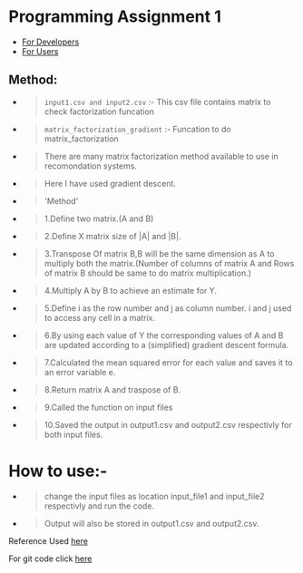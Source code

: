 # Programming Assignment 1


* [ For Developers ](#for-developers)
* [ For Users ](#for-users)



## Method:

  * >`input1.csv and input2.csv` :- This csv file contains matrix to check factorization funcation
  * >`matrix_factorization_gradient` :- Funcation to do matrix_factorization
  * > There are many matrix factorization method available to use in recomondation systems.
  * > Here I have used gradient descent.
  * > 'Method' 
  * > 1.Define two matrix.(A and B)
  * > 2.Define X matrix size of |A| and |B|.
  * > 3.Transpose Of matrix B,B will be the same dimension as A to multiply both the matrix.(Number of columns of matrix A and Rows of matrix B should be same to do matrix multiplication.)
  * > 4.Multiply A by B to achieve an estimate for Y.
  * > 5.Define i as the row number and j as column number. i and j used to access any cell in a matrix.
  * > 6.By using each value of Y the corresponding values of A and B are updated according to a (simplified) gradient descent formula.
  * > 7.Calculated the mean squared error for each value and saves it to an error variable e.
  * > 8.Return matrix A and traspose of B.
  * > 9.Called the function on input files
  * > 10.Saved the output in output1.csv and output2.csv respectivly for both input files.

# How to use:-

* > change the input files as location input_file1 and input_file2 respectivly and run the code.
* > Output will also be stored in output1.csv and output2.csv.

	

 
Reference Used [here]( https://towardsdatascience.com/recommendation-system-matrix-factorization-d61978660b4b )

For git code click [here]( https://github.com/vishwanaik15/Matrix_Factorization )
